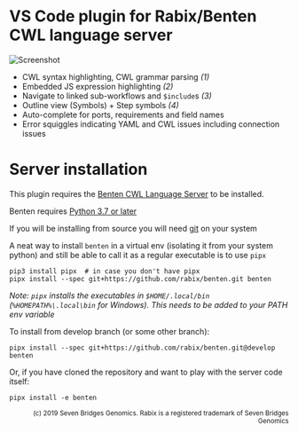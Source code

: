 # VS Code plugin for Rabix/Benten CWL language server

![Screenshot](https://camo.githubusercontent.com/06c93fa4201b808ebe9176d97dce77bedd0bd7f7/68747470733a2f2f692e696d6775722e636f6d2f66674a4f58756d2e706e67)

- CWL syntax highlighting, CWL grammar parsing _(1)_
- Embedded JS expression highlighting _(2)_
- Navigate to linked sub-workflows and `$include`s _(3)_
- Outline view (Symbols) + Step symbols _(4)_
- Auto-complete for ports, requirements and field names
- Error squiggles indicating YAML and CWL issues including connection
  issues


# Server installation

This plugin requires the [Benten CWL Language Server](https://github.com/rabix/benten) to be installed.

Benten requires [Python 3.7 or later](https://www.python.org/downloads/)

If you will be installing from source you will need
[git](https://git-scm.com/downloads) on your system

A neat way to install `benten` in a virtual env (isolating it from your
system python) and still be able to call it as a regular executable is
to use `pipx`

```
pip3 install pipx  # in case you don't have pipx
pipx install --spec git+https://github.com/rabix/benten.git benten
```

_Note: `pipx` installs the executables in `$HOME/.local/bin`
(`%HOMEPATH%\.local\bin` for Windows). This needs to be added to your
PATH env variable_

To install from develop branch (or some other branch): 
```
pipx install --spec git+https://github.com/rabix/benten.git@develop benten
```

Or, if you have cloned the repository and want to play with the server
code itself:

```
pipx install -e benten
```

<div align="right">
<sub>(c) 2019 Seven Bridges Genomics. Rabix is a registered trademark of Seven Bridges Genomics</sub>
</div>
